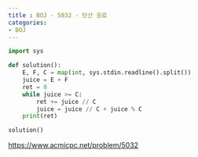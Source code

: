 ```yaml
---
title : BOJ - 5032 - 탄산 음료
categories:
- BOJ
---
```


```python
import sys

def solution():
    E, F, C = map(int, sys.stdin.readline().split())
    juice = E + F
    ret = 0
    while juice >= C:
        ret += juice // C
        juice = juice // C + juice % C
    print(ret)

solution()
```

https://www.acmicpc.net/problem/5032
